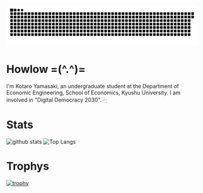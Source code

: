 ![](https://raw.githubusercontent.com/kotaro-yamasaki/kotaro-yamasaki/output/github-contribution-grid-snake.svg)

# Howlow =(^.^)=
I'm Kotaro Yamasaki, an undergraduate student at the Department of Economic Engineering, School of Economics, Kyushu University.
I am involved in "Digital Democracy 2030".⿻

# Stats
<p align="left"> 
  <img alt="github stats" height="195px" src="https://github-readme-stats.vercel.app/api?username=kotaro-yamasaki&theme=radical&show_icons=true" />
  <img alt="Top Langs" height="195px" src="https://github-readme-stats.vercel.app/api/top-langs/?username=kotaro-yamasaki&layout=compact&theme=radical" />
</p>

# Trophys
[![trophy](https://github-profile-trophy.vercel.app/?username=kotaro-yamasaki&theme=radical&column=8)](https://github.com/ryo-ma/github-profile-trophy)

